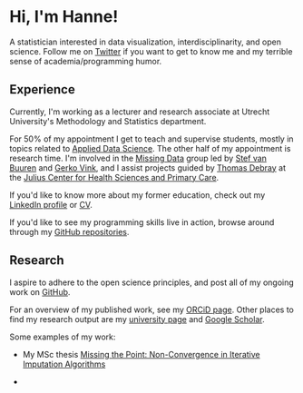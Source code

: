 # Hi, I'm Hanne!

A statistician interested in data visualization, interdisciplinarity, and open science. Follow me on [Twitter](https://twitter.com/hioberman) if you want to get to know me and my terrible sense of academia/programming humor.

## Experience

Currently, I'm working as a lecturer and research associate at Utrecht University's Methodology and Statistics department. 

For 50% of my appointment I get to teach and supervise students, mostly in topics related to [Applied Data Science](https://www.uu.nl/en/research/applied-data-science). The other half of my appointment is research time. I'm involved in the [Missing Data](https://www.uu.nl/en/organisation/methodology-and-statistics/missing-data) group led by [Stef van Buuren](https://stefvanbuuren.name/) and [Gerko Vink](https://www.gerkovink.com/), and I assist projects guided by [Thomas Debray](https://thomasdebray.be/) at the [Julius Center for Health Sciences and Primary Care](https://juliuscentrum.umcutrecht.nl/en/). 

If you'd like to know more about my former education, check out my [LinkedIn profile](https://www.linkedin.com/in/hanneoberman/) or [CV](https://github.com/hanneoberman/CV/blob/master/HanneObermanCV.pdf).

If you'd like to see my programming skills live in action, browse around through my [GitHub repositories](https://github.com/hanneoberman).

## Research

I aspire to adhere to the open science principles, and post all of my ongoing work on [GitHub](https://github.com/hanneoberman). 

For an overview of my published work, see my [ORCiD page](https://orcid.org/0000-0003-3276-2141). Other places to find my research output are my [university page](https://www.uu.nl/staff/HIOberman) and [Google Scholar](https://scholar.google.nl/citations?user=myLQXrEAAAAJ).

Some examples of my work:

- My MSc thesis [Missing the Point: Non-Convergence in Iterative Imputation Algorithms](https://openreview.net/pdf?id=fHSVg6mVqpw)

- 
